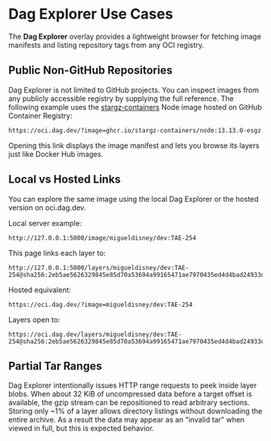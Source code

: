 # Dag Explorer Use Cases

The **Dag Explorer** overlay provides a lightweight browser for fetching image manifests and listing repository tags from any OCI registry.

## Public Non-GitHub Repositories

Dag Explorer is not limited to GitHub projects. You can inspect images from any publicly accessible registry by supplying the full reference. The following example uses the [stargz‑containers](https://github.com/containerd/stargz-snapshotter) Node image hosted on GitHub Container Registry:

```
https://oci.dag.dev/?image=ghcr.io/stargz-containers/node:13.13.0-esgz
```

Opening this link displays the image manifest and lets you browse its layers just like Docker Hub images.

## Local vs Hosted Links

You can explore the same image using the local Dag Explorer or the hosted version on oci.dag.dev.

Local server example:

```
http://127.0.0.1:5000/image/migueldisney/dev:TAE-254
```

This page links each layer to:

```
http://127.0.0.1:5000/layers/migueldisney/dev:TAE-254@sha256:2eb5ae5626329845e85d70a53694a99165471ae7970435ed4d4bad24933d963c/
```

Hosted equivalent:

```
https://oci.dag.dev/?image=migueldisney/dev:TAE-254
```

Layers open to:

```
https://oci.dag.dev/layers/migueldisney/dev:TAE-254@sha256:2eb5ae5626329845e85d70a53694a99165471ae7970435ed4d4bad24933d963c/
```

## Partial Tar Ranges

Dag Explorer intentionally issues HTTP range requests to peek inside layer blobs. When about 32 KiB of uncompressed data before a target offset is available, the gzip stream can be repositioned to read arbitrary sections. Storing only ~1% of a layer allows directory listings without downloading the entire archive. As a result the data may appear as an "invalid tar" when viewed in full, but this is expected behavior.
